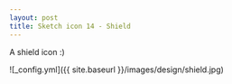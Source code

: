 ```yaml
---
layout: post
title: Sketch icon 14 - Shield
---
```


A shield icon :)

![_config.yml]({{ site.baseurl }}/images/design/shield.jpg)